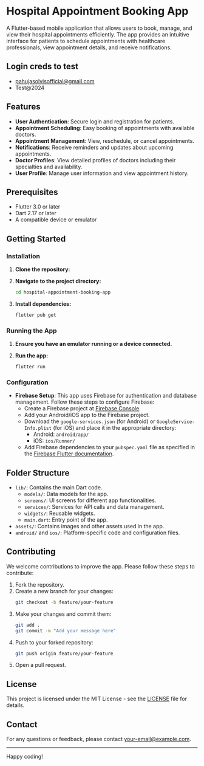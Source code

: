 

# Hospital Appointment Booking App

A Flutter-based mobile application that allows users to book, manage, and view their hospital appointments efficiently. The app provides an intuitive interface for patients to schedule appointments with healthcare professionals, view appointment details, and receive notifications.

## Login creds to test 
- pahujasolvisofficial@gmail.com
- Test@2024
## Features

- **User Authentication**: Secure login and registration for patients.
- **Appointment Scheduling**: Easy booking of appointments with available doctors.
- **Appointment Management**: View, reschedule, or cancel appointments.
- **Notifications**: Receive reminders and updates about upcoming appointments.
- **Doctor Profiles**: View detailed profiles of doctors including their specialties and availability.
- **User Profile**: Manage user information and view appointment history.

## Prerequisites

- Flutter 3.0 or later
- Dart 2.17 or later
- A compatible device or emulator

## Getting Started

### Installation

1. **Clone the repository:**


2. **Navigate to the project directory:**

   ```bash
   cd hospital-appointment-booking-app
   ```

3. **Install dependencies:**

   ```bash
   flutter pub get
   ```

### Running the App

1. **Ensure you have an emulator running or a device connected.**

2. **Run the app:**

   ```bash
   flutter run
   ```

### Configuration

- **Firebase Setup**: This app uses Firebase for authentication and database management. Follow these steps to configure Firebase:
  - Create a Firebase project at [Firebase Console](https://console.firebase.google.com/).
  - Add your Android/iOS app to the Firebase project.
  - Download the `google-services.json` (for Android) or `GoogleService-Info.plist` (for iOS) and place it in the appropriate directory:
    - Android: `android/app/`
    - iOS: `ios/Runner/`
  - Add Firebase dependencies to your `pubspec.yaml` file as specified in the [Firebase Flutter documentation](https://firebase.flutter.dev/docs/overview).

## Folder Structure

- `lib/`: Contains the main Dart code.
  - `models/`: Data models for the app.
  - `screens/`: UI screens for different app functionalities.
  - `services/`: Services for API calls and data management.
  - `widgets/`: Reusable widgets.
  - `main.dart`: Entry point of the app.
- `assets/`: Contains images and other assets used in the app.
- `android/` and `ios/`: Platform-specific code and configuration files.

## Contributing

We welcome contributions to improve the app. Please follow these steps to contribute:

1. Fork the repository.
2. Create a new branch for your changes:
   ```bash
   git checkout -b feature/your-feature
   ```
3. Make your changes and commit them:
   ```bash
   git add .
   git commit -m "Add your message here"
   ```
4. Push to your forked repository:
   ```bash
   git push origin feature/your-feature
   ```
5. Open a pull request.

## License

This project is licensed under the MIT License - see the [LICENSE](LICENSE) file for details.

## Contact

For any questions or feedback, please contact [your-email@example.com](mailto:developersolvis@gmail.com).

---

Happy coding!

